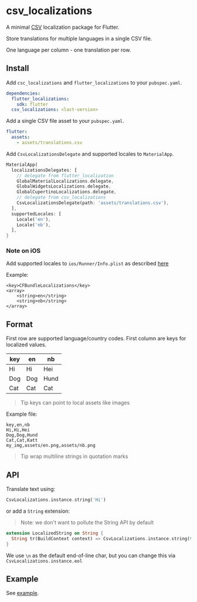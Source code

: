# csv_localizations

A minimal [CSV](https://en.wikipedia.org/wiki/Comma-separated_values) localization package for Flutter.

Store translations for multiple languages in a single CSV file.

 One language per column - one translation per row.

## Install

Add `csc_localizations` and `flutter_localizations` to your `pubspec.yaml`.

```yaml
dependencies:
  flutter_localizations: 
    sdk: flutter
  csv_localizations: <last-version>
```

Add a single CSV file asset to your `pubspec.yaml`.

```yaml
flutter:
  assets:
    - assets/translations.csv
```

Add `CsvLocalizationsDelegate` and supported locales to `MaterialApp`.

```Dart
MaterialApp(
  localizationsDelegates: [
    // delegate from flutter_localization
    GlobalMaterialLocalizations.delegate,
    GlobalWidgetsLocalizations.delegate,
    GlobalCupertinoLocalizations.delegate,
    // delegate from csv_localizations
    CsvLocalizationsDelegate(path: 'assets/translations.csv'),
  ],
  supportedLocales: [
    Locale('en'),
    Locale('nb'),
  ],
}
```

### Note on **iOS**

Add supported locales to `ios/Runner/Info.plist` as described [here](https://flutter.dev/docs/development/accessibility-and-localization/internationalization#specifying-supportedlocales)

Example:

```
<key>CFBundleLocalizations</key>
<array>
	<string>en</string>
	<string>nb</string>
</array>
```

## Format

First row are supported language/country codes. First column are keys for localized values.

| key  | en   | nb     |
|------|------|--------|
| Hi   | Hi   | Hei    |
| Dog  | Dog  | Hund   |
| Cat  | Cat  | Cat    |

> Tip keys can point to local assets like images

Example file:

```csv
key,en,nb
Hi,Hi,Hei
Dog,Dog,Hund
Cat,Cat,Katt
my_img,assets/en.png,assets/nb.png
```

> Tip wrap multiline strings in quotation marks

## API

Translate text using:

```Dart
CsvLocalizations.instance.string('Hi')
```

or add a `String` extension:

> Note: we don't want to pollute the String API by default

```Dart
extension LocalizedString on String {
  String tr(BuildContext context) => CsvLocalizations.instance.string(this);
}
```

We use `\n` as the default end-of-line char, but you can change this via `CsvLocalizations.instance.eol`


## Example

See [example](example).
